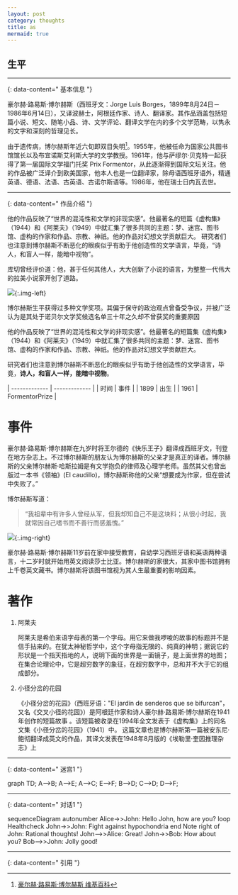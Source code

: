 ```yaml
---
layout: post
category: thoughts
title: as
mermaid: true
---
```


## 生平
---------------
{: data-content=" 基本信息 "}

豪尔赫·路易斯·博尔赫斯（西班牙文：Jorge Luis Borges，1899年8月24日－1986年6月14日），又译波赫士，阿根廷作家、诗人、翻译家。其作品涵盖包括短篇小说、短文、随笔小品、诗、文学评论、翻译文学在内的多个文学范畴，以隽永的文字和深刻的哲理见长。

由于遗传病，博尔赫斯年近六旬即双目失明[^1]。1955年，他被任命为国家公共图书馆馆长以及布宜诺斯艾利斯大学的文学教授。1961年，他与萨缪尔·贝克特一起获得了第一届国际文学福门托奖 Prix Formentor，从此逐渐得到国际文坛关注。他的作品被广泛译介到欧美国家，他本人也是一位翻译家，除母语西班牙语外，精通英语、德语、法语、古英语、古诺尔斯语等。1986年，他在瑞士日内瓦去世。

---------------
{: data-content=" 作品介绍 "}

他的作品反映了“世界的混沌性和文学的非现实感”。他最著名的短篇《虚构集》（1944）和《阿莱夫》（1949）中就汇集了很多共同的主题：梦、迷宫、图书馆、虚构的作家和作品、宗教、神祇。他的作品对幻想文学贡献巨大。
研究者们也注意到博尔赫斯不断恶化的眼疾似乎有助于他创造性的文学语言，毕竟，“诗人，和盲人一样，能暗中视物”。

库切曾经评价道：他，甚于任何其他人，大大创新了小说的语言，为整整一代伟大的拉美小说家开创了道路。

![](https://upload.wikimedia.org/wikipedia/commons/c/c5/Borges_1921.jpg){:.img-left}

博尔赫斯生平获得过多种文学奖项。其偏于保守的政治观点曾备受争议，并被广泛认为是其处于诺贝尔文学奖候选名单三十年之久却不曾获奖的重要原因

他的作品反映了“世界的混沌性和文学的非现实感”。他最著名的短篇集《虚构集》（1944）和《阿莱夫》（1949）中就汇集了很多共同的主题：梦、迷宫、图书馆、虚构的作家和作品、宗教、神祇。他的作品对幻想文学贡献巨大。

研究者们也注意到博尔赫斯不断恶化的眼疾似乎有助于他创造性的文学语言，毕竟，**诗人，和盲人一样，能暗中视物**。

| ------------- | ------------- |
| 时间 | 事件 |
| 1899 | 出生 |
| 1961 | FormentorPrize |

# 事件
豪尔赫·路易斯·博尔赫斯在九岁时将王尔德的《快乐王子》翻译成西班牙文，刊登在地方杂志上。不过博尔赫斯的朋友认为博尔赫斯的父亲才是真正的译者。博尔赫斯的父亲博尔赫斯·哈斯拉姆是有文学抱负的律师及心理学老师。虽然其父也曾出版过一本书《领袖》(El caudillo)，博尔赫斯称他的父亲“想要成为作家，但在尝试中失败了。”

博尔赫斯写道：

> “我祖辈中有许多人曾经从军，但我却知自己不是这块料；从很小时起，我就常因自己嗜书而不善行而感羞愧。”

![](https://upload.wikimedia.org/wikipedia/commons/d/d5/Jorge_Luis_Borges_Hotel.jpg){:.img-right}

豪尔赫·路易斯·博尔赫斯11岁前在家中接受教育，自幼学习西班牙语和英语两种语言，十二岁时就开始用英文阅读莎士比亚。博尔赫斯的家很大，其家中图书馆拥有上千卷英文藏书。博尔赫斯将该图书馆视为其人生最重要的影响因素。

# 著作
1. 阿莱夫

    阿莱夫是希伯来语字母表的第一个字母。用它来做我啰唆的故事的标题并不是信手拈来的。在犹太神秘哲学中，这个字母指无限的、纯真的神明；据说它的形状是一个指天指地的人，说明下面的世界是一面镜子，是上面世界的地图；在集合论理论中，它是超穷数字的象征，在超穷数字中，总和并不大于它的组成部分。

2. 小径分岔的花园

    《小径分岔的花园》（西班牙语："El jardín de senderos que se bifurcan"，又名《交叉小径的花园》）是阿根廷作家和诗人豪尔赫·路易斯·博尔赫斯在1941年创作的短篇故事 。该短篇被收录在1994年全文发表于《虚构集》上的同名文集《小径分岔的花园》（1941）中。 这篇文章也是博尔赫斯第一篇被安东尼·鲍彻翻译成英文的作品，其译文发表在1948年8月版的《埃勒里·奎因推理杂志》上

------------
{: data-content=" 迷宫1 "}

<div class="mermaid"> 
graph TD;
    A-->B;
    A-->E;
    A-->C;
    E-->F;
    B-->D;
    C-->D;
    D-->F;
</div>

-------------
{: data-content=" 对话1 "}

<div class="mermaid"> 
sequenceDiagram
    autonumber
    Alice->>John: Hello John, how are you?
    loop Healthcheck
        John->>John: Fight against hypochondria
    end
    Note right of John: Rational thoughts!
    John-->>Alice: Great!
    John->>Bob: How about you?
    Bob-->>John: Jolly good!
</div>

---
{: data-content=" 引用 "}

[^1]: [豪尔赫·路易斯·博尔赫斯 维基百科](https://zh.wikipedia.org/wiki/%E8%B1%AA%E5%B0%94%E8%B5%AB%C2%B7%E8%B7%AF%E6%98%93%E6%96%AF%C2%B7%E5%8D%9A%E5%B0%94%E8%B5%AB%E6%96%AF)

